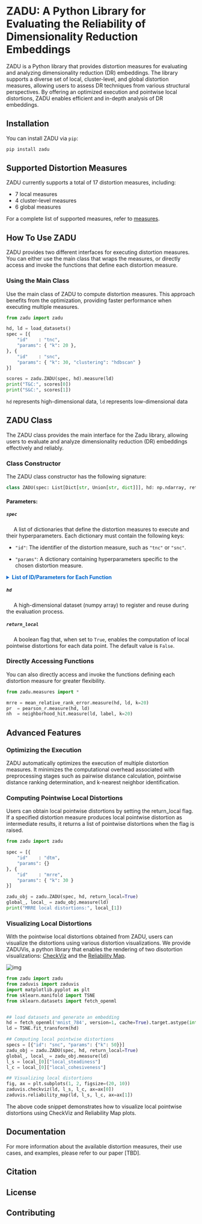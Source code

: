# ZADU: A Python Library for Evaluating the Reliability of Dimensionality Reduction Embeddings

ZADU is a Python library that provides distortion measures for evaluating and analyzing dimensionality reduction (DR) embeddings. The library supports a diverse set of local, cluster-level, and global distortion measures, allowing users to assess DR techniques from various structural perspectives. By offering an optimized execution and pointwise local distortions, ZADU enables efficient and in-depth analysis of DR embeddings.


## Installation

You can install ZADU via `pip`:

```bash
pip install zadu
```

## Supported Distortion Measures

ZADU currently supports a total of 17 distortion measures, including:

- 7 local measures
- 4 cluster-level measures
- 6 global measures

For a complete list of supported measures, refer to [measures](/src/zadu/measures).

## How To Use ZADU

ZADU provides two different interfaces for executing distortion measures.
You can either use the main class that wraps the measures, or directly access and invoke the functions that define each distortion measure.

### Using the Main Class

Use the main class of ZADU to compute distortion measures.
This approach benefits from the optimization, providing faster performance when executing multiple measures.


```python
from zadu import zadu

hd, ld = load_datasets()
spec = [{
    "id"    : "tnc",
    "params": { "k": 20 },
}, {
    "id"    : "snc",
    "params": { "k": 30, "clustering": "hdbscan" }
}]

scores = zadu.ZADU(spec, hd).measure(ld)
print("T&C:", scores[0])
print("S&C:", scores[1])

```

`hd` represents high-dimensional data, `ld` represents low-dimensional data

## ZADU Class

The ZADU class provides the main interface for the Zadu library, allowing users to evaluate and analyze dimensionality reduction (DR) embeddings effectively and reliably.

### Class Constructor

The ZADU class constructor has the following signature:

```python
class ZADU(spec: List[Dict[str, Union[str, dict]]], hd: np.ndarray, return_local: bool = False)

```

#### Parameters:

##### `spec` 
&nbsp;&nbsp;&nbsp;&nbsp;
A list of dictionaries that define the distortion measures to execute and their hyperparameters.
Each dictionary must contain the following keys:
  * `"id"`: The identifier of the distortion measure, such as `"tnc"` or `"snc"`.

  * `"params"`: A dictionary containing hyperparameters specific to the chosen distortion measure.

<details>
<summary style="cursor: pointer; font-weight: bold; color: #0066cc;">List of ID/Parameters for Each Function</summary>

### Local Measures

| Measure | ID | Parameters | Range | Optimum |
|---------|----|------------|-------|---------|
| Trustworthiness & Continuity | tnc | `k=20` | [0.5, 1] | 1 |
| Mean Relative Rank Errors | mrre | `k=20` | [0, 1] | 1 | 
| Local Continuity Meta-Criteria | lcmc | `k=20` | [0, 1] | 1 |
| Neighborhood hit | nh | `k=20` | [0, 1] | 1 |
| Neighbor Dissimilarity | nd | `k=20` | R+ | 0 |
| Class-Aware Trustworthiness & Continuity | ca_tnc | `k=20` | [0.5, 1] | 1|
| Procrustes Measure | proc | `k=20` | R+ | 0 |

### Cluster-level

| Measure | ID | Parameters | Range | Optimum |
|---------|----|------------|-------|---------|
| Steadiness & Cohesiveness | snc | `iteration=150, walk_num_ratio=0.3, alpha=0.1, k=50, clustering_strategy="dbscan"` | [0, 1] | 1 |
| Distance Consistency | dsc | | [0.5, 1] | 0.5 | 
| Internal Validation Measures | ivm | `measure="silhouette"` | Depends on IVM | Depends on IVM |
| Clustering + External Clustering Validation Measures | c_evm | `measure="arand", clustering="kmeans", clustering_args=None` | Depends on EVM | Depends on EVM |

### Global

| Measure | ID | Parameters | Range | Optimum |
|---------|----|------------|-------|---------|
| Stress | stress | | R+ | 0 |
| Kullback-Leibler Divergence | kl_div | `sigma=0.1` | R+ | 0 |
| Distance-to-Measure | dtm | `sigma=0.1` | R+ | 0 |
| Topographic Product | topo | `k=20` | R | 0 |
| Pearson’s correlation coefficient | pr | | [-1, 1] | 1
| Spearman’s rank correlation coefficient | srho | | [-1, 1] | 1


</details>

##### `hd`
&nbsp;&nbsp;&nbsp;&nbsp;
A high-dimensional dataset (numpy array) to register and reuse during the evaluation process.


##### `return_local`
&nbsp;&nbsp;&nbsp;&nbsp;
A boolean flag that, when set to `True`, enables the computation of local pointwise distortions for each data point. The default value is `False`.


### Directly Accessing Functions

You can also directly access and invoke the functions defining each distortion measure for greater flexibility.

```python
from zadu.measures import *

mrre = mean_relative_rank_error.measure(hd, ld, k=20)
pr  = pearson_r.measure(hd, ld)
nh  = neighborhood_hit.measure(ld, label, k=20)
```

## Advanced Features

### Optimizing the Execution

ZADU automatically optimizes the execution of multiple distortion measures. It minimizes the computational overhead associated with preprocessing stages such as pairwise distance calculation, pointwise distance ranking determination, and k-nearest neighbor identification.

### Computing Pointwise Local Distortions

Users can obtain local pointwise distortions by setting the return_local flag. If a specified distortion measure produces local pointwise distortion as intermediate results, it returns a list of pointwise distortions when the flag is raised.

```python
from zadu import zadu

spec = [{
    "id"    : "dtm",
    "params": {}
}, {
    "id"    : "mrre",
    "params": { "k": 30 }
}]

zadu_obj = zadu.ZADU(spec, hd, return_local=True)
global_, local_ = zadu_obj.measure(ld)
print("MRRE local distortions:", local_[1])

```

### Visualizing Local Distortions

With the pointwise local distortions obtained from ZADU, users can visualize the distortions using various distortion visualizations. We provide ZADUVis, a python library that enables the rendering of two disotortion visualizations: [CheckViz](https://onlinelibrary.wiley.com/doi/full/10.1111/j.1467-8659.2010.01835.x) and the [Reliability Map](https://arxiv.org/abs/2107.07859).


![img](https://user-images.githubusercontent.com/38465539/235427171-94dcc220-7cbb-4ee6-94b3-20cc96ffbfa8.png)

```python
from zadu import zadu
from zaduvis import zaduvis
import matplotlib.pyplot as plt
from sklearn.manifold import TSNE
from sklearn.datasets import fetch_openml


## load datasets and generate an embedding
hd = fetch_openml('mnist_784', version=1, cache=True).target.astype(int)[::7]
ld = TSNE.fit_transform(hd)

## Computing local pointwise distortions
specs = [{"id": "snc", "params": {"k": 50}}]
zadu_obj = zadu.ZADU(spec, hd, return_local=True)
global_, local_ = zadu_obj.measure(ld)
l_s = local_[0]["local_steadiness"]
l_c = local_[0]["local_cohesiveness"]

## Visualizing local distortions
fig, ax = plt.subplots(1, 2, figsize=(20, 10))
zaduvis.checkviz(ld, l_s, l_c, ax=ax[0])
zaduvis.reliability_map(ld, l_s, l_c, ax=ax[1])

```


The above code snippet demonstrates how to visualize local pointwise distortions using CheckViz and Reliability Map plots.

## Documentation

For more information about the available distortion measures, their use cases, and examples, please refer to our paper [TBD].

## Citation

## License

## Contributing
